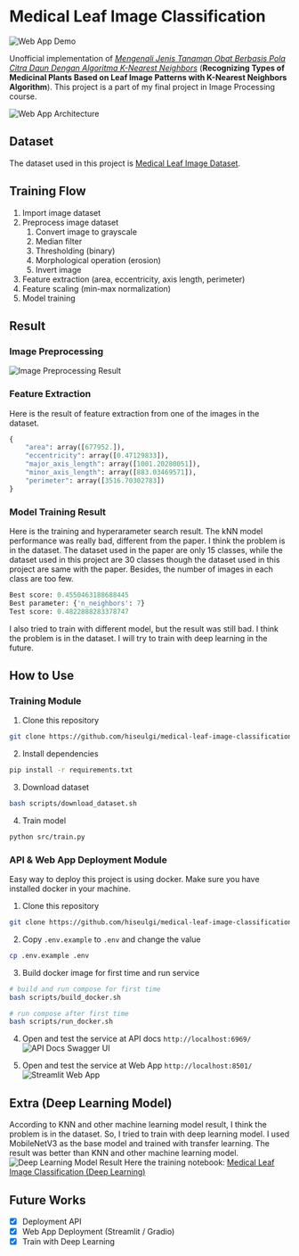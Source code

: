 # Medical Leaf Image Classification

![Web App Demo](asset/00_web_app_demo.gif)

Unofficial implementation of [*Mengenali Jenis Tanaman Obat Berbasis Pola Citra Daun Dengan Algoritma K-Nearest Neighbors*](https://ejournal.unesa.ac.id/index.php/jinacs/article/download/42746/36728) (**Recognizing Types of Medicinal Plants Based on Leaf Image Patterns with K-Nearest Neighbors Algorithm**). This project is a part of my final project in Image Processing course.

![Web App Architecture](asset/05_web_app_arch.jpg)

## Dataset

The dataset used in this project is [Medical Leaf Image Dataset](https://data.mendeley.com/datasets/3f83gxmv57/1).

## Training Flow

1. Import image dataset
2. Preprocess image dataset
   1. Convert image to grayscale
   2. Median filter
   3. Thresholding (binary)
   4. Morphological operation (erosion)
   5. Invert image
3. Feature extraction (area, eccentricity, axis length, perimeter)
4. Feature scaling (min-max normalization)
5. Model training

## Result

### Image Preprocessing

![Image Preprocessing Result](./asset/01_preprocessing.png)

### Feature Extraction

Here is the result of feature extraction from one of the images in the dataset.
``` python
{
    "area": array([677952.]),
    "eccentricity": array([0.47129833]),
    "major_axis_length": array([1001.20280051]),
    "minor_axis_length": array([883.03469571]),
    "perimeter": array([3516.70302783])
}
```

### Model Training Result

Here is the training and hyperarameter search result. The kNN model performance was really bad, different from the paper. I think the problem is in the dataset. The dataset used in the paper are only 15 classes, while the dataset used in this project are 30 classes though the dataset used in this project are same with the paper. Besides, the number of images in each class are too few.

``` python
Best score: 0.4550463188688445
Best parameter: {'n_neighbors': 7}
Test score: 0.4822888283378747
```

I also tried to train with different model, but the result was still bad. I think the problem is in the dataset. I will try to train with deep learning in the future.

## How to Use

### Training Module

1. Clone this repository
``` bash
git clone https://github.com/hiseulgi/medical-leaf-image-classification.git
```
2. Install dependencies
``` bash
pip install -r requirements.txt
```
3. Download dataset
``` bash
bash scripts/download_dataset.sh
```
4. Train model
``` bash
python src/train.py
```

### API & Web App Deployment Module

Easy way to deploy this project is using docker. Make sure you have installed docker in your machine.

1. Clone this repository
``` bash
git clone https://github.com/hiseulgi/medical-leaf-image-classification.git
```
2. Copy `.env.example` to `.env` and change the value
``` bash
cp .env.example .env
```
3. Build docker image for first time and run service
``` bash
# build and run compose for first time
bash scripts/build_docker.sh

# run compose after first time
bash scripts/run_docker.sh
```
4. Open and test the service at API docs `http://localhost:6969/`
![API Docs Swagger UI](asset/02_fastapi_docs.png)

5. Open and test the service at Web App `http://localhost:8501/`
![Streamlit Web App](asset/03_web_app.png)

## Extra (Deep Learning Model)

According to KNN and other machine learning model result, I think the problem is in the dataset. So, I tried to train with deep learning model. I used MobileNetV3 as the base model and trained with transfer learning. The result was better than KNN and other machine learning model.
![Deep Learning Model Result](asset/04_mobilenetv3_result.png)
Here the training notebook: [Medical Leaf Image Classification (Deep Learning)](https://colab.research.google.com/drive/1-YK-djfIu3LtHOH6UiUHG7oScG-BzU0h?usp=sharing)

## Future Works

* [x] Deployment API
* [x] Web App Deployment (Streamlit / Gradio)
* [x] Train with Deep Learning